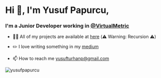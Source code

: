 # Hi 👋, I'm Yusuf Papurcu,
### I'm a Junior Developer working in [@VirtualMetric](https://www.linkedin.com/company/virtualmetric/)

- 👨‍💻 All of my projects are available at [here](https://github.com/yusufpapurcu) (:warning: Warning: Recursion :warning:)

- ✏️ I love writing something in my [medium](https://medium.com/@yusufpapurcu)

- 📫 How to reach me [yusufturhanp@gmail.com](mailto:yusufturhanp@gmail.com)

<p align="left"> <img src="https://komarev.com/ghpvc/?username=yusufpapurcu" alt="yusufpapurcu" /> </p> 
